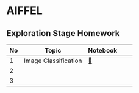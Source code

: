 # AIFFEL

## Exploration Stage Homework

| No | Topic                | Notebook |   |   |
|----|----------------------|----------|---|---|
| 1  | Image Classification | [:green_book:](https://github.com/p2yeong/AIFFEL/blob/master/exploration/exploration01_Rock%20Scissor%20Paper.ipynb)        |   |   |
| 2  |                      |          |   |   |
| 3  |                      |          |   |   |
